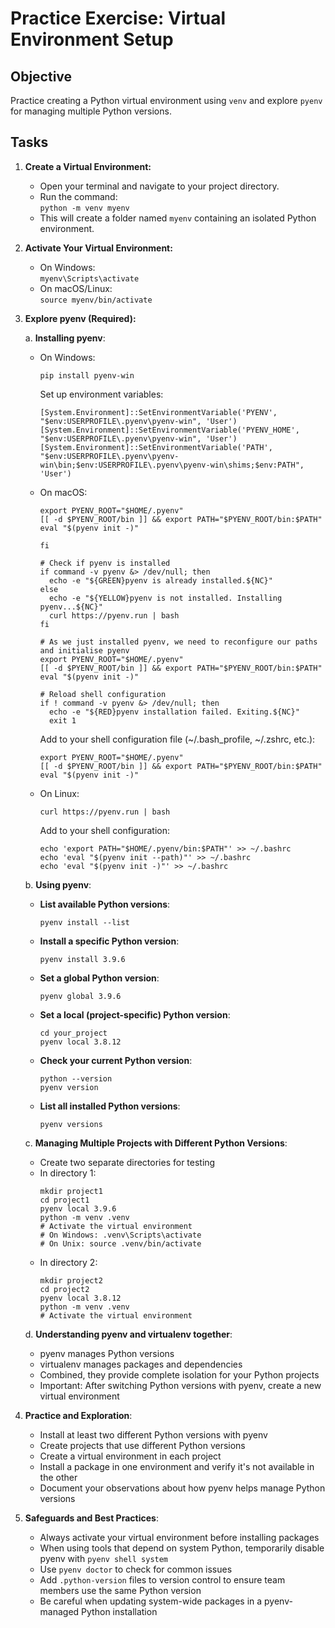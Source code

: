 # Practice Exercise: Virtual Environment Setup

## Objective
Practice creating a Python virtual environment using `venv` and explore `pyenv` for managing multiple Python versions.

## Tasks
1. **Create a Virtual Environment:**
   - Open your terminal and navigate to your project directory.
   - Run the command:  
     `python -m venv myenv`
   - This will create a folder named `myenv` containing an isolated Python environment.

2. **Activate Your Virtual Environment:**
   - On Windows:  
     `myenv\Scripts\activate`
   - On macOS/Linux:  
     `source myenv/bin/activate`

3. **Explore pyenv (Required):**

   a. **Installing pyenv**:
      - On Windows:
        ```
        pip install pyenv-win
        ```
        Set up environment variables:
        ```
        [System.Environment]::SetEnvironmentVariable('PYENV', "$env:USERPROFILE\.pyenv\pyenv-win", 'User')
        [System.Environment]::SetEnvironmentVariable('PYENV_HOME', "$env:USERPROFILE\.pyenv\pyenv-win", 'User')
        [System.Environment]::SetEnvironmentVariable('PATH', "$env:USERPROFILE\.pyenv\pyenv-win\bin;$env:USERPROFILE\.pyenv\pyenv-win\shims;$env:PATH", 'User')
        ```

      - On macOS:
        ```
        export PYENV_ROOT="$HOME/.pyenv"
        [[ -d $PYENV_ROOT/bin ]] && export PATH="$PYENV_ROOT/bin:$PATH"
        eval "$(pyenv init -)"

        fi

        # Check if pyenv is installed
        if command -v pyenv &> /dev/null; then
          echo -e "${GREEN}pyenv is already installed.${NC}"
        else
          echo -e "${YELLOW}pyenv is not installed. Installing pyenv...${NC}"
          curl https://pyenv.run | bash
        fi

        # As we just installed pyenv, we need to reconfigure our paths and initialise pyenv
        export PYENV_ROOT="$HOME/.pyenv"
        [[ -d $PYENV_ROOT/bin ]] && export PATH="$PYENV_ROOT/bin:$PATH"
        eval "$(pyenv init -)"

        # Reload shell configuration
        if ! command -v pyenv &> /dev/null; then
          echo -e "${RED}pyenv installation failed. Exiting.${NC}"
          exit 1
        ```

        Add to your shell configuration file (~/.bash_profile, ~/.zshrc, etc.):
        ```
        export PYENV_ROOT="$HOME/.pyenv"
        [[ -d $PYENV_ROOT/bin ]] && export PATH="$PYENV_ROOT/bin:$PATH"
        eval "$(pyenv init -)"
        ```

      - On Linux:
        ```
        curl https://pyenv.run | bash
        ```
        Add to your shell configuration:
        ```
        echo 'export PATH="$HOME/.pyenv/bin:$PATH"' >> ~/.bashrc
        echo 'eval "$(pyenv init --path)"' >> ~/.bashrc
        echo 'eval "$(pyenv init -)"' >> ~/.bashrc
        ```

   b. **Using pyenv**:
      - **List available Python versions**:
        ```
        pyenv install --list
        ```

      - **Install a specific Python version**:
        ```
        pyenv install 3.9.6
        ```

      - **Set a global Python version**:
        ```
        pyenv global 3.9.6
        ```

      - **Set a local (project-specific) Python version**:
        ```
        cd your_project
        pyenv local 3.8.12
        ```

      - **Check your current Python version**:
        ```
        python --version
        pyenv version
        ```

      - **List all installed Python versions**:
        ```
        pyenv versions
        ```

   c. **Managing Multiple Projects with Different Python Versions**:
      - Create two separate directories for testing
      - In directory 1:
        ```
        mkdir project1
        cd project1
        pyenv local 3.9.6
        python -m venv .venv
        # Activate the virtual environment
        # On Windows: .venv\Scripts\activate
        # On Unix: source .venv/bin/activate
        ```
      - In directory 2:
        ```
        mkdir project2
        cd project2
        pyenv local 3.8.12
        python -m venv .venv
        # Activate the virtual environment
        ```

   d. **Understanding pyenv and virtualenv together**:
      - pyenv manages Python versions
      - virtualenv manages packages and dependencies
      - Combined, they provide complete isolation for your Python projects
      - Important: After switching Python versions with pyenv, create a new virtual environment

4. **Practice and Exploration**:
   - Install at least two different Python versions with pyenv
   - Create projects that use different Python versions
   - Create a virtual environment in each project
   - Install a package in one environment and verify it's not available in the other
   - Document your observations about how pyenv helps manage Python versions

5. **Safeguards and Best Practices**:
   - Always activate your virtual environment before installing packages
   - When using tools that depend on system Python, temporarily disable pyenv with `pyenv shell system`
   - Use `pyenv doctor` to check for common issues
   - Add `.python-version` files to version control to ensure team members use the same Python version
   - Be careful when updating system-wide packages in a pyenv-managed Python installation
